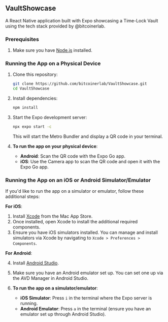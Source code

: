 ## VaultShowcase

A React Native application built with Expo showcasing a Time-Lock Vault using the tech stack provided by @bitcoinerlab.

### Prerequisites

1. Make sure you have [Node.js](https://nodejs.org/) installed.

### Running the App on a Physical Device

1. Clone this repository:
    ```bash
    git clone https://github.com/bitcoinerlab/VaultShowcase.git
    cd VaultShowcase
    ```

2. Install dependencies:
    ```bash
    npm install
    ```

3. Start the Expo development server:
    ```bash
    npx expo start -c
    ```

    This will start the Metro Bundler and display a QR code in your terminal.

4. **To run the app on your physical device**:
    - **Android**: Scan the QR code with the Expo Go app.
    - **iOS**: Use the Camera app to scan the QR code and open it with the Expo Go app.

### Running the App on an iOS or Android Simulator/Emulator

If you'd like to run the app on a simulator or emulator, follow these additional steps:

**For iOS**:

1. Install [Xcode](https://apps.apple.com/app/xcode/id497799835) from the Mac App Store.
2. Once installed, open Xcode to install the additional required components.
3. Ensure you have iOS simulators installed. You can manage and install simulators via Xcode by navigating to `Xcode > Preferences > Components`.

**For Android**:

4. Install [Android Studio](https://developer.android.com/studio).
5. Make sure you have an Android emulator set up. You can set one up via the AVD Manager in Android Studio.

6. **To run the app on a simulator/emulator**:
    - **iOS Simulator**: Press `i` in the terminal where the Expo server is running.
    - **Android Emulator**: Press `a` in the terminal (ensure you have an emulator set up through Android Studio).
